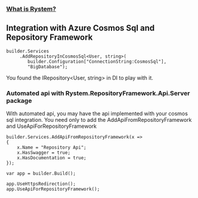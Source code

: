 ﻿### [What is Rystem?](https://github.com/KeyserDSoze/RystemV3)

## Integration with Azure Cosmos Sql and Repository Framework

    builder.Services
         .AddRepositoryInCosmosSql<User, string>(
            builder.Configuration["ConnectionString:CosmosSql"],
            "BigDatabase");

You found the IRepository<User, string> in DI to play with it.

### Automated api with Rystem.RepositoryFramework.Api.Server package
With automated api, you may have the api implemented with your cosmos sql integration.
You need only to add the AddApiFromRepositoryFramework and UseApiForRepositoryFramework

    builder.Services.AddApiFromRepositoryFramework(x =>
    {
        x.Name = "Repository Api";
        x.HasSwagger = true;
        x.HasDocumentation = true;
    });

    var app = builder.Build();

    app.UseHttpsRedirection();
    app.UseApiForRepositoryFramework();
